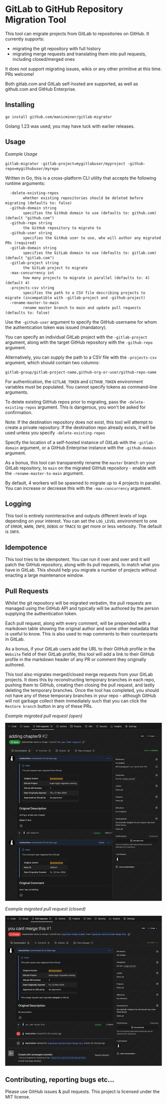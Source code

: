 # GitLab to GitHub Repository Migration Tool

This tool can migrate projects from GitLab to repositories on GitHub. It currently supports:

* migrating the git repository with full history
* migrating merge requests and translating them into pull requests, including closed/merged ones

It does not support migrating issues, wikis or any other primitive at this time. PRs welcome!

Both gitlab.com and GitLab self-hosted are supported, as well as github.com and GitHub Enterprise.

## Installing

```
go install github.com/manicminer/gitlab-migrator
```

Golang 1.23 was used, you may have luck with earlier releases.

## Usage

_Example Usage_

```
gitlab-migrator -gitlab-project=mygitlabuser/myproject -github-repo=mygithubuser/myrepo
```

Written in Go, this is a cross-platform CLI utility that accepts the following runtime arguments:

```
  -delete-existing-repos
    	whether existing repositories should be deleted before migrating (defaults to: false)
  -github-domain string
    	specifies the GitHub domain to use (defaults to: github.com) (default "github.com")
  -github-repo string
    	the GitHub repository to migrate to
  -github-user string
    	specifies the GitHub user to use, who will author any migrated PRs (required)
  -gitlab-domain string
    	specifies the GitLab domain to use (defaults to: gitlab.com) (default "gitlab.com")
  -gitlab-project string
    	the GitLab project to migrate
  -max-concurrency int
    	how many projects to migrate in parallel (defaults to: 4) (default 4)
  -projects-csv string
    	specifies the path to a CSV file describing projects to migrate (incompatible with -gitlab-project and -github-project)
  -rename-master-to-main
    	rename master branch to main and update pull requests (defaults to: false)
```

Use the `-github-user` argument to specify the GitHub username for whom the authentication token was issued (mandatory).

You can specify an individual GitLab project with the `-gitlab-project` argument, along with the target GitHub repository with the `-github-repo` argument.

Alternatively, you can supply the path to a CSV file with the `-projects-csv` argument, which should contain two columns:

```csv
gitlab-group/gitlab-project-name,github-org-or-user/github-repo-name
```

For authentication, the `GITLAB_TOKEN` and `GITHUB_TOKEN` environment variables must be populated. You cannot specify tokens as command-line arguments.

To delete existing GitHub repos prior to migrating, pass the `-delete-existing-repos` argument. This is dangerous, you won't be asked for confirmation.

Note: If the destination repository does not exist, this tool will attempt to create a private repository. If the destination repo already exists, it will be used unless you specify `-delete-existing-repos`

Specify the location of a self-hosted instance of GitLab with the `-gitlab-domain` argument, or a GitHub Enterprise instance with the `-github-domain` argument.

As a bonus, this tool can transparently rename the `master` branch on your GitLab repository, to `main` on the migrated GitHub repository - enable with the `-rename-master-to-main` argument.

By default, 4 workers will be spawned to migrate up to 4 projects in parallel. You can increase or decrease this with the `-max-concurrency` argument.

## Logging

This tool is entirely noninteractive and outputs different levels of logs depending on your interest. You can set the `LOG_LEVEL` environment to one of `ERROR`, `WARN`, `INFO`, `DEBUG` or `TRACE` to get more or less verbosity. The default is `INFO`.

## Idempotence

This tool tries to be idempotent. You can run it over and over and it will patch the GitHub repository, along with its pull requests, to match what you have in GitLab. This should help you migrate a number of projects without enacting a large maintenance window.

## Pull Requests

Whilst the git repository will be migrated verbatim, the pull requests are managed using the GitHub API and typically will be authored by the person supplying the authentication token.

Each pull request, along with every comment, will be prepended with a markdown table showing the original author and some other metadata that is useful to know.  This is also used to map comments to their counterparts in GitLab.

As a bonus, if your GitLab users add the URL to their GitHub profile in the `Website` field of their GitLab profile, this tool will add a link to their GitHub profile in the markdown header of any PR or comment they originally authored.

This tool also migrates merged/closed merge requests from your GitLab projects. It does this by reconstructing temporary branches in each repo, pushing them to GitHub, creating then closing the pull request, and lastly deleting the temporary branches. Once the tool has completed, you should not have any of these temporary branches in your repo - although GitHub will not garbage collect them immediately such that you can click the `Restore branch` button in any of these PRs.

_Example migrated pull request (open)_

![example migrated open pull request](pr-example-open.jpeg)

_Example migrated pull request (closed)_

![example migrated closed pull request](pr-example-closed.jpeg)

## Contributing, reporting bugs etc...

Please use GitHub issues & pull requests. This project is licensed under the MIT license.